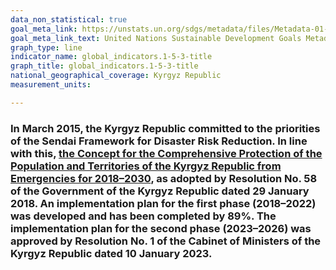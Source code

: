 ```yaml
---
data_non_statistical: true
goal_meta_link: https://unstats.un.org/sdgs/metadata/files/Metadata-01-05-03.pdf
goal_meta_link_text: United Nations Sustainable Development Goals Metadata (pdf 894kB)
graph_type: line
indicator_name: global_indicators.1-5-3-title
graph_title: global_indicators.1-5-3-title
national_geographical_coverage: Kyrgyz Republic
measurement_units: 

---
```


### In March 2015, the Kyrgyz Republic committed to the priorities of the Sendai Framework for Disaster Risk Reduction. In line with this, [the Concept for the Comprehensive Protection of the Population and Territories of the Kyrgyz Republic from Emergencies for 2018–2030](https://cbd.minjust.gov.kg/11990/edition/1205614/ru), as adopted by Resolution No. 58 of the Government of the Kyrgyz Republic dated 29 January 2018. An implementation plan for the first phase (2018–2022) was developed and has been completed by 89%. The implementation plan for the second phase (2023–2026) was approved by Resolution No. 1 of the Cabinet of Ministers of the Kyrgyz Republic dated 10 January 2023.
